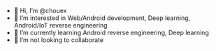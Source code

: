 - 👋 Hi, I’m @chouex
- 👀 I’m interested in Web/Android development, Deep learning, Android/IoT reverse engineering
- 🌱 I’m currently learning Android reverse engineering, Deep learning
- 💞️ I’m not looking to collaborate

<!---
chouex/chouex is a ✨ special ✨ repository because its `README.md` (this file) appears on your GitHub profile.
You can click the Preview link to take a look at your changes.
--->
